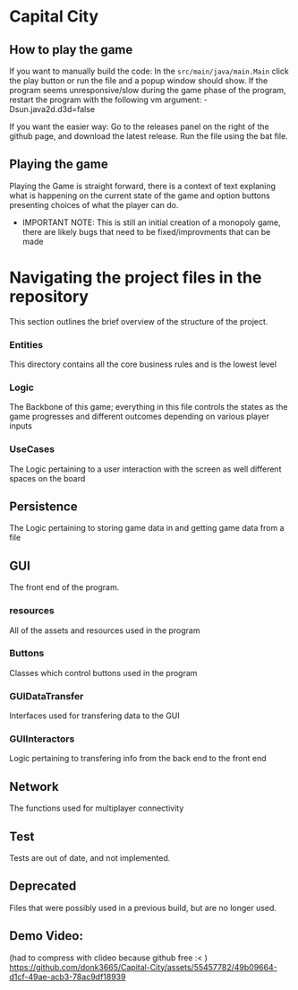 # Capital City

## How to play the game
If you want to manually build the code:
In the ```src/main/java/main.Main``` click the play button or run the file and a popup window 
should show. If the program seems unresponsive/slow during the game phase of the program, restart the program with the following vm argument: -Dsun.java2d.d3d=false

If you want the easier way:
Go to the releases panel on the right of the github page, and download the latest release. Run the file using the bat file.

## Playing the game
Playing the Game is straight forward, there is a context of text explaning what is happening
on the current state of the game and option buttons presenting choices of what the player can do.
* IMPORTANT NOTE: This is still an initial creation of a monopoly game, there are likely bugs that need to be fixed/improvments that can be made

# Navigating the project files in the repository
This section outlines the brief overview of the structure of the project.

### Entities
This directory contains all the core business rules and is the lowest level
 
### Logic
The Backbone of this game; everything in this file controls the states as the game progresses
and different outcomes depending on various player inputs

### UseCases
The Logic pertaining to a user interaction with the screen as well different spaces
on the board

## Persistence
The Logic pertaining to storing game data in and getting game data from a file

## GUI
The front end of the program.

### resources
All of the assets and resources used in the program

### Buttons
Classes which control buttons used in the program

### GUIDataTransfer
Interfaces used for transfering data to the GUI

### GUIInteractors
Logic pertaining to transfering info from the back end to the front end

## Network
The functions used for multiplayer connectivity

## Test
Tests are out of date, and not implemented.

## Deprecated
Files that were possibly used in a previous build, but are no longer used.

## Demo Video:
(had to compress with clideo because github free :< )
https://github.com/donk3665/Capital-City/assets/55457782/49b09664-d1cf-49ae-acb3-78ac9df18939


